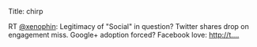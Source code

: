 Title: chirp

RT <a href="http://twitter.com/xenophin">@xenophin</a>: Legitimacy of "Social" in question? Twitter shares drop on engagement miss. Google+ adoption forced? Facebook love: <a href="http://t.…">http://t.…</a>
